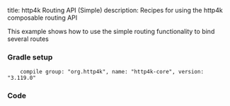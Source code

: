 title: http4k Routing API (Simple)
description: Recipes for using the http4k composable routing API

This example shows how to use the simple routing functionality to bind several routes

### Gradle setup
```
    compile group: "org.http4k", name: "http4k-core", version: "3.119.0"
```

### Code [<img class="octocat"/>](https://github.com/http4k/http4k/blob/master/src/docs/cookbook/simple_routing/example.kt)
<script src="https://gist-it.appspot.com/https://github.com/http4k/http4k/blob/master/src/docs/cookbook/simple_routing/example.kt"></script>
